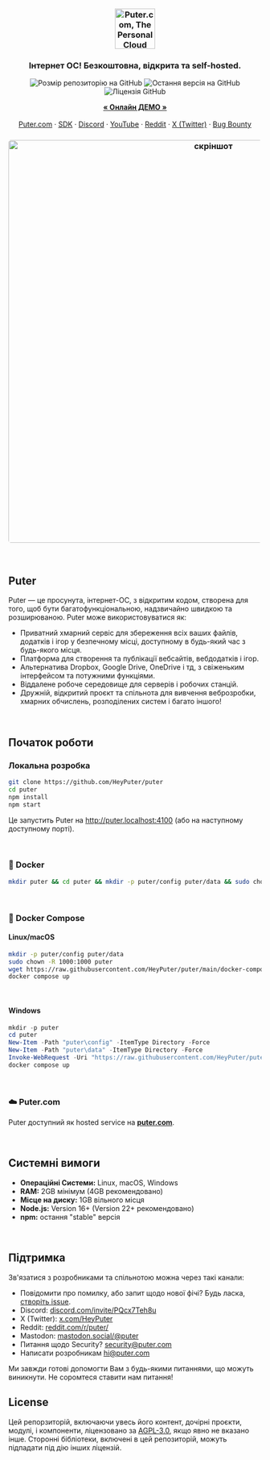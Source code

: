 <h3 align="center"><img width="80" alt="Puter.com, The Personal Cloud Computer: Всі ваші файли, додатки та ігри в одному місці, доступні з будь-якого куточка світу в будь-який час." src="https://assets.puter.site/puter-logo.png"></h3>

<h3 align="center">Інтернет ОС! Безкоштовна, відкрита та self-hosted.</h3>

<p align="center">
    <img alt="Розмір репозиторію на GitHub" src="https://img.shields.io/github/repo-size/HeyPuter/puter"> <img alt="Остання версія на GitHub" src="https://img.shields.io/github/v/release/HeyPuter/puter?label=latest%20version"> <img alt="Ліцензія GitHub" src="https://img.shields.io/github/license/HeyPuter/puter">
</p>
<p align="center">
    <a href="https://puter.com/"><strong>« Онлайн ДЕМО »</strong></a>
    <br />
    <br />
    <a href="https://puter.com">Puter.com</a>
    ·
    <a href="https://docs.puter.com" target="_blank">SDK</a>
    ·
    <a href="https://discord.com/invite/PQcx7Teh8u">Discord</a>
    ·
    <a href="https://www.youtube.com/@EricsPuterVideos">YouTube</a>
    ·
    <a href="https://reddit.com/r/puter">Reddit</a>
    ·
    <a href="https://twitter.com/HeyPuter">X (Twitter)</a>
    ·
    <a href="https://hackerone.com/puter_h1b">Bug Bounty</a>
</p>

<h3 align="center"><img width="800" style="border-radius:5px;" alt="скріншот" src="https://assets.puter.site/puter.com-screenshot-3.webp"></h3>

<br/>

## Puter

Puter — це просунута, інтернет-ОС, з відкритим кодом, створена для того, щоб бути багатофункціональною, надзвичайно швидкою та розширюваною. Puter може використовуватися як:

- Приватний хмарний сервіс для збереження всіх ваших файлів, додатків і ігор у безпечному місці, доступному в будь-який час з будь-якого місця.
- Платформа для створення та публікації вебсайтів, вебдодатків і ігор.
- Альтернатива Dropbox, Google Drive, OneDrive і тд, з свіженьким інтерфейсом та потужними функціями.
- Віддалене робоче середовище для серверів і робочих станцій.
- Дружній, відкритий проєкт та спільнота для вивчення веброзробки, хмарних обчислень, розподілених систем і багато іншого!

<br/>

## Початок роботи

### Локальна розробка

```bash
git clone https://github.com/HeyPuter/puter
cd puter
npm install
npm start
```

Це запустить Puter на http://puter.localhost:4100 (або на наступному доступному порті).

<br/>

### 🐳 Docker


```bash
mkdir puter && cd puter && mkdir -p puter/config puter/data && sudo chown -R 1000:1000 puter && docker run --rm -p 4100:4100 -v `pwd`/puter/config:/etc/puter -v `pwd`/puter/data:/var/puter  ghcr.io/heyputer/puter
```

<br/>


### 🐙 Docker Compose


#### Linux/macOS
```bash
mkdir -p puter/config puter/data
sudo chown -R 1000:1000 puter
wget https://raw.githubusercontent.com/HeyPuter/puter/main/docker-compose.yml
docker compose up
```
<br/>

#### Windows


```powershell
mkdir -p puter
cd puter
New-Item -Path "puter\config" -ItemType Directory -Force
New-Item -Path "puter\data" -ItemType Directory -Force
Invoke-WebRequest -Uri "https://raw.githubusercontent.com/HeyPuter/puter/main/docker-compose.yml" -OutFile "docker-compose.yml"
docker compose up
```
<br/>

### ☁️ Puter.com

Puter доступний як hosted service на [**puter.com**](https://puter.com).

<br/>

## Системні вимоги

- **Операційні Системи:** Linux, macOS, Windows
- **RAM:** 2GB мінімум (4GB рекомендовано)
- **Місце на диску:** 1GB вільного місця
- **Node.js:** Version 16+ (Version 22+ рекомендовано)
- **npm:** остання "stable" версія

<br/>

## Підтримка

Зв'язатися з розробниками та спільнотою можна через такі канали:

- Повідомити про помилку, або запит щодо нової фічі? Будь ласка, [створіть issue](https://github.com/HeyPuter/puter/issues/new/choose).
- Discord: [discord.com/invite/PQcx7Teh8u](https://discord.com/invite/PQcx7Teh8u)
- X (Twitter): [x.com/HeyPuter](https://x.com/HeyPuter)
- Reddit: [reddit.com/r/puter/](https://www.reddit.com/r/puter/)
- Mastodon: [mastodon.social/@puter](https://mastodon.social/@puter)
- Питання щодо Security? [security@puter.com](mailto:security@puter.com)
- Написати розробникам [hi@puter.com](mailto:hi@puter.com)

Ми завжди готові допомогти Вам з будь-якими питаннями, що можуть виникнути. Не соромтеся ставити нам питання!
<br/>


##  License

Цей репорзиторій, включаючи увесь його контент, дочірні проєкти, модулі, і компоненти, ліцензовано за [AGPL-3.0](https://github.com/HeyPuter/puter/blob/main/LICENSE.txt), якщо явно не вказано інше. Сторонні бібліотеки, включені в цей репозиторій, можуть підпадати під дію інших ліцензій.

<br/>
